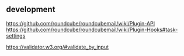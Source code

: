 


## development

https://github.com/roundcube/roundcubemail/wiki/Plugin-API
https://github.com/roundcube/roundcubemail/wiki/Plugin-Hooks#task-settings

https://validator.w3.org/#validate_by_input
